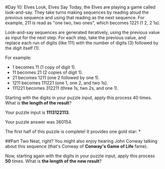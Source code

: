 #Day 10: Elves Look, Elves Say
Today, the Elves are playing a game called look-and-say. They take turns making sequences by reading aloud the
previous sequence and using that reading as the next sequence. For example, 211 is read as "one two, two ones",
which becomes 1221 (1 2, 2 1s).

Look-and-say sequences are generated iteratively, using the previous value as input for the next step. For each
step, take the previous value, and replace each run of digits (like 111) with the number of digits (3) followed
by the digit itself (1).

For example:

* 1 becomes 11 (1 copy of digit 1).
* 11 becomes 21 (2 copies of digit 1).
* 21 becomes 1211 (one 2 followed by one 1).
* 1211 becomes 111221 (one 1, one 2, and two 1s).
* 111221 becomes 312211 (three 1s, two 2s, and one 1).

Starting with the digits in your puzzle input, apply this process 40 times. What is **the length of the result**?

Your puzzle input is **1113122113**.

Your puzzle answer was 360154.

The first half of this puzzle is complete! It provides one gold star: *

##Part Two
Neat, right? You might also enjoy hearing John Conway talking about this sequence (that's Conway of **Conway's Game 
of Life** fame).

Now, starting again with the digits in your puzzle input, apply this process **50** times. What is **the length of 
the new result**?